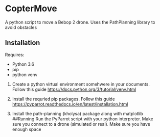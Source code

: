 # CopterMove
A python script to move a Bebop 2 drone. Uses the PathPlanning library to avoid obstacles

## Installation

Requires:
 - Python 3.6
 - pip
 - python venv
 
 1) Create a python virtual environment somehwere in your documents. Follow this guide https://docs.python.org/3/tutorial/venv.html
 
 2) Install the requried pip packages. Follow this guide https://pyparrot.readthedocs.io/en/latest/installation.html

 3) Install the path-planning (kholysa) package along with matplotlib 
##Running
Run the PyParrot script with your python interpreter. Make sure you connect to a drone (simulated or real). Make sure you have enough space